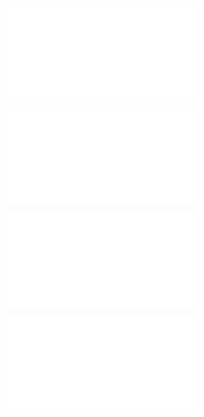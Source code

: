 ![@](steps/file.850b7c73.md)

![@](steps/_.57726d9b.md)

![@](steps/file.0d148dcb.md)

![@](steps/_.5a2b8951.md)